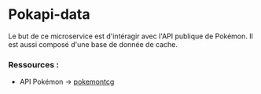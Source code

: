 # Pokapi-data

Le but de ce microservice est d'intéragir avec l'API publique de Pokémon. Il est aussi composé d'une base de donnée de cache.

### Ressources :

+ API Pokémon -> [pokemontcg](https://docs.pokemontcg.io/)